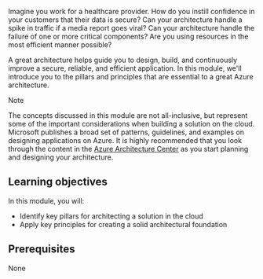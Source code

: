 Imagine you work for a healthcare provider. How do you instill confidence in your customers that their data is secure? Can your architecture handle a spike in traffic if a media report goes viral? Can your architecture handle the failure of one or more critical components? Are you using resources in the most efficient manner possible?

A great architecture helps guide you to design, build, and continuously improve a secure, reliable, and efficient application. In this module, we'll introduce you to the pillars and principles that are essential to a great Azure architecture.

> [!NOTE]
> The concepts discussed in this module are not all-inclusive, but represent some of the important considerations when building a solution on the cloud. Microsoft publishes a broad set of patterns, guidelines, and examples on designing applications on Azure. It is highly recommended that you look through the content in the [Azure Architecture Center](https://docs.microsoft.com/azure/architecture/) as you start planning and designing your architecture.

## Learning objectives

In this module, you will:

- Identify key pillars for architecting a solution in the cloud
- Apply key principles for creating a solid architectural foundation

## Prerequisites  

None